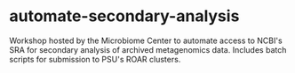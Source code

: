 # automate-secondary-analysis
Workshop hosted by the Microbiome Center to automate access to NCBI's SRA for secondary analysis of archived metagenomics data. Includes batch scripts for submission to PSU's ROAR clusters.
